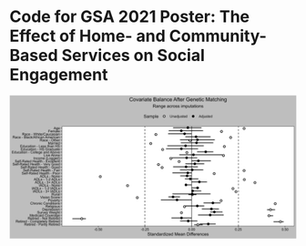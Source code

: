 # Code for GSA 2021 Poster: The Effect of Home- and Community-Based Services on Social Engagement

![GSA 2021 Poster](https://raw.githubusercontent.com/suncpeter/poster-gsa2021-hcbs/main/genetic.balance.png)
